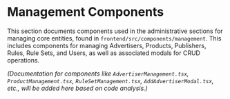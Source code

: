 # Management Components

This section documents components used in the administrative sections for managing core entities, found in `frontend/src/components/management`. This includes components for managing Advertisers, Products, Publishers, Rules, Rule Sets, and Users, as well as associated modals for CRUD operations.

*(Documentation for components like `AdvertiserManagement.tsx`, `ProductManagement.tsx`, `RuleSetManagement.tsx`, `AddAdvertiserModal.tsx`, etc., will be added here based on code analysis.)*
